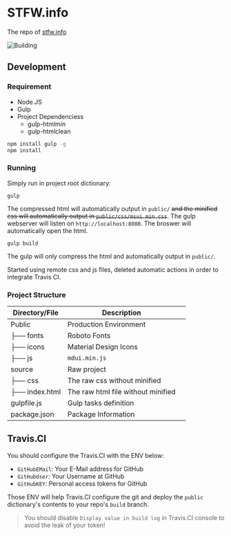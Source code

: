 # STFW.info

The repo of [stfw.info](https://stfw.info)

![Building](https://travis-ci.org/Rachel030219/STFW.info.svg?branch=master)

## Development

### Requirement

- Node.JS
- Gulp
- Project Dependenciess
  - gulp-htmlmin
  - gulp-htmlclean

```bash
npm install gulp -g
npm install
```

### Running

Simply run in project root dictionary:

```
gulp
```

The compressed html will automatically output in `public/` ~~and the minified css will automatically output in `public/css/msui.min.css`~~.
The gulp webserver will listen on `http://localhost:8080`. The broswer will automatically open the html.

```
gulp build
```

The gulp will only compress the html and automatically output in `public/`.

Started using remote css and js files, deleted automatic actions in order to integrate Travis CI.

### Project Structure

| Directory/File | Description                        |      |
| -------------- | ---------------------------------- | ---- |
| Public         | Production Environment             |      |
| ├── fonts      | Roboto Fonts                       |      |
| ├── icons      | Material Design Icons              |      |
| ├── js         | `mdui.min.js`                      |      |
| source         | Raw project                        |      |
| ├── css        | The raw css without minified       |      |
| ├── index.html | The raw html file without minified |      |
| gulpfile.js    | Gulp tasks definition              |      |
| package.json   | Package Information                |      |

## Travis.CI

You should configure the Travis.CI with the ENV below:

- `GitHubEMail`: Your E-Mail address for GitHub
- `GitHubUser`: Your Username at GitHub
- `GitHubKEY`: Personal access tokens for GitHub

Those ENV will help Travis.CI configure the git and deploy the `public` dictionary's contents to your repo's `build` branch.

> You should disable `Display value in build log` in Travis.CI console to avoid the leak of your token!
